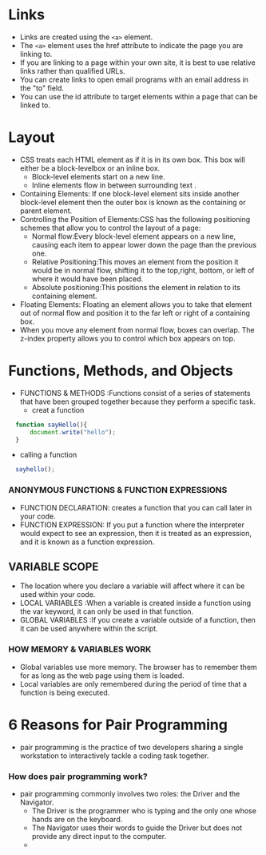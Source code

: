 # Links
* Links are created using the `<a>` element.
* The `<a>` element uses the href attribute to indicate the page you are linking to.
* If you are linking to a page within your own site, it is best to use relative links rather than qualified URLs.
* You can create links to open email programs with an email address in the "to" field.
* You can use the id attribute to target elements within a page that can be linked to.
  
# Layout
* CSS treats each HTML element as if it is in its own box. This box will either be a block-levelbox or an inline box. 
   * Block-level elements start on a new line.
   * Inline elements flow in between surrounding text .
* Containing Elements: If one block-level element sits inside another block-level element then the outer box is known as the containing or parent element.
* Controlling the Position of Elements:CSS has the following positioning schemes that allow you to control the layout of a page: 
   * Normal flow:Every block-level element appears on a new line, causing each item to appear lower down the page than the previous one. 
   * Relative Positioning:This moves an element from the position it would be in normal flow, shifting it to the top,right, bottom, or left of where it would have been placed.
   * Absolute positioning:This positions the element in relation to its containing element. 
* Floating Elements: Floating an element allows you to take that element out of normal flow and position it to the far left or right of a containing box.
* When you move any element from normal flow, boxes can overlap. The z-index property allows you to control which box appears on top.
# Functions, Methods, and Objects
* FUNCTIONS & METHODS :Functions consist of a series of statements that have been grouped together because they perform a specific task.
  * creat a function 
  
```javascript
  function sayHello(){
      document.write("hello");
  }

```


   * calling a function
  
```javascript
  sayhello();
```

### ANONYMOUS FUNCTIONS & FUNCTION EXPRESSIONS 
* FUNCTION DECLARATION: creates a function that you can call later in your code.
* FUNCTION EXPRESSION: If you put a function where the interpreter would expect to see an expression, then it is treated as an expression, and it is known as a function expression. 
## VARIABLE SCOPE
* The location where you declare a variable will affect where it can be used within your code.
* LOCAL VARIABLES :When a variable is created inside a function using the var keyword, it can only be used in that function. 
* GLOBAL VARIABLES :If you create a variable outside of a function, then it can be used anywhere within the script. 
### HOW MEMORY & VARIABLES WORK 
* Global variables use more memory. The browser has to remember them for as long as the web page using them is loaded.
* Local variables are only remembered during the period of time that a function is being executed. 
# 6 Reasons for Pair Programming
* pair programming is the practice of two developers sharing a single workstation to interactively tackle a coding task together. 
### How does pair programming work?
* pair programming commonly involves two roles: the Driver and the Navigator.
    * The Driver is the programmer who is typing and the only one whose hands are on the keyboard.
    * The Navigator uses their words to guide the Driver but does not provide any direct input to the computer.
    * 
  